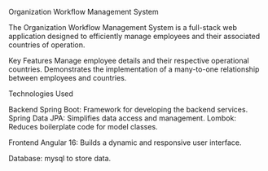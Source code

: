 
Organization Workflow Management System


The Organization Workflow Management System is a full-stack web application designed to efficiently manage employees and their associated countries of operation.

Key Features
Manage employee details and their respective operational countries.
Demonstrates the implementation of a many-to-one relationship between employees and countries.

Technologies Used

Backend
Spring Boot: Framework for developing the backend services.
Spring Data JPA: Simplifies data access and management.
Lombok: Reduces boilerplate code for model classes.

Frontend
Angular 16: Builds a dynamic and responsive user interface.

Database: mysql to store data.



